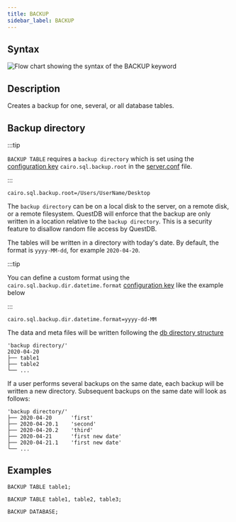 ```yaml
---
title: BACKUP
sidebar_label: BACKUP
---
```


## Syntax

![Flow chart showing the syntax of the BACKUP keyword](/img/docs/diagrams/backup.svg)

## Description

Creates a backup for one, several, or all database tables.

## Backup directory

:::tip

`BACKUP TABLE` requires a `backup directory` which is set using the
[configuration key](reference/server-configuration.md) `cairo.sql.backup.root`
in the [server.conf](reference/root-directory-structure.md#serverconf) file.

:::

```shell title="Example configuration key"
cairo.sql.backup.root=/Users/UserName/Desktop
```

The `backup directory` can be on a local disk to the server, on a remote disk,
or a remote filesystem. QuestDB will enforce that the backup are only written in
a location relative to the `backup directory`. This is a security feature to
disallow random file access by QuestDB.

The tables will be written in a directory with today's date. By default, the
format is `yyyy-MM-dd`, for example `2020-04-20`.

:::tip

You can define a custom format using the `cairo.sql.backup.dir.datetime.format`
[configuration key](reference/server-configuration.md) like the example below

:::

```shell title="Example user-defined directory format"
cairo.sql.backup.dir.datetime.format=yyyy-dd-MM
```

The data and meta files will be written following the
[db directory structure](reference/root-directory-structure.md#db)

```filestructure title="Directory structure (single backup)"
'backup directory/'
2020-04-20
├── table1
├── table2
└── ...
```

If a user performs several backups on the same date, each backup will be written
a new directory. Subsequent backups on the same date will look as follows:

```filestructure title="Directory structure (multiple backups)"
'backup directory/'
├── 2020-04-20      'first'
├── 2020-04-20.1    'second'
├── 2020-04-20.2    'third'
├── 2020-04-21      'first new date'
├── 2020-04-21.1    'first new date'
└── ...
```

## Examples

```questdb-sql title="Single table"
BACKUP TABLE table1;
```

```questdb-sql title="Multiple tables"
BACKUP TABLE table1, table2, table3;
```

```questdb-sql title="All tables"
BACKUP DATABASE;
```
